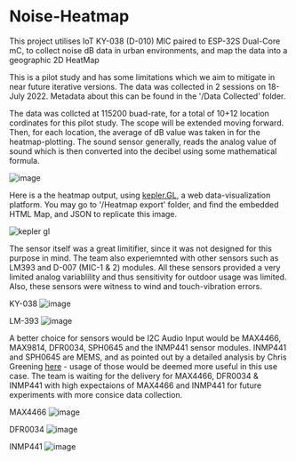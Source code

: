 # Noise-Heatmap
This project utilises IoT KY-038 (D-010) MIC paired to ESP-32S Dual-Core mC, to collect noise dB data in urban environments, and map the data into a geographic 2D HeatMap

This is a pilot study and has some limitations which we aim to mitigate in near future iterative versions. The data was collected in 2 sessions on 18-July 2022. Metadata about this can be found in the '/Data Collected' folder.

The data was collcted at 115200 buad-rate, for a total of 10+12 location cordinates for this pilot study. The scope will be extended moving forward. Then, for each location, the average of dB value was taken in for the heatmap-plotting. The sound sensor generally, reads the analog value of sound which is then converted into the decibel using some mathematical formula.

![image](https://user-images.githubusercontent.com/65479883/179546440-2f11c074-45d5-4ba1-ade6-5db22c567efe.png)

Here is a the heatmap output, using [kepler.GL](https://www.kepler.gl), a web data-visualization platform. You may go to '/Heatmap export' folder, and find the embedded HTML Map, and JSON to replicate this image.

![kepler gl](https://user-images.githubusercontent.com/65479883/179546474-249b85bf-6f4f-4fa0-a0f4-a50ed39cdf81.png)

The sensor itself was a great limitifier, since it was not designed for this purpose in mind. The team also experiemnted with other sensors such as LM393 and D-007 (MIC-1 & 2) modules. All these sensors provided a very limited analog variablility and thus sensitivity for outdoor usage was limited. Also, these sensors were witness to wind and touch-vibration errors.

KY-038 ![image](https://user-images.githubusercontent.com/65479883/179550419-a40f31df-fc7e-4334-8560-6d6c9d69c05f.png) 

LM-393 ![image](https://user-images.githubusercontent.com/65479883/179550639-e10224b2-696b-4293-b683-5059b70e5422.png )

A better choice for sensors would be I2C Audio Input would be MAX4466, MAX9814, DFR0034, SPH0645 and the INMP441 sensor modules. INMP441 and SPH0645 are MEMS, and as pointed out by a detailed analysis by Chris Greening [here](https://www.atomic14.com/2020/09/12/esp32-audio-input.html) - usage of those would be deemed more useful in this use case. The team is waiting for the delivery for MAX4466, DFR0034 & INMP441 with high expectaions of MAX4466 and INMP441 for future experiments with more consice data collection.

MAX4466 ![image](https://user-images.githubusercontent.com/65479883/179550098-8d86321b-2456-4c15-873f-518714f97864.png) 

DFR0034 ![image](https://user-images.githubusercontent.com/65479883/179550164-3a527001-244e-4887-9bbc-3c0517b4bf76.png) 

INMP441 ![image](https://user-images.githubusercontent.com/65479883/179550260-d7320f8c-734d-4855-8a2b-a9dbd84f74dc.png)
